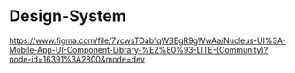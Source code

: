<h1>Design-System</h1>

https://www.figma.com/file/7ycwsTOabfqWBEgR9gWwAa/Nucleus-UI%3A-Mobile-App-UI-Component-Library-%E2%80%93-LITE-(Community)?node-id=16391%3A2800&mode=dev
